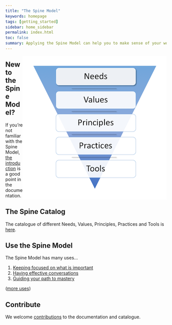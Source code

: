 ```yaml
---
title: "The Spine Model"
keywords: homepage
tags: [getting_started]
sidebar: home_sidebar
permalink: index.html
toc: false
summary: Applying the Spine Model can help you to make sense of your work environment, improve collaboration and help your organisation to be more agile.
---
```


<img style="float: right; border: 30px solid white" src="images/spine.png">

<h2>New to the Spine Model?</h2>

<p>If you’re not familiar with the Spine Model, <a href="documentation.html">the introduction</a> is a good point in the documentation.</p>

<h2>The Spine Catalog</h2>
<p>The catalogue of different Needs, Values, Principles, Practices and Tools is <a href="catalogue.html">here</a>.</p>

<h2>Use the Spine Model</h2>

<p>The Spine Model has many uses…</p>

<ol>
  <li><a href="/usage/keepfocusedonneed">Keeping focused on what is important</a></li>
  <li><a href="/usage/effectiveconversations">Having effective conversations</a></li>
  <li><a href="/usage/guideyourpathtomasteringskills">Guiding your path to mastery</a></li>
</ol>

<p>(<a href="/uses">more uses</a>)</p>

<h2>Contribute</h2>

<p>We welcome <a href="contribution.html">contributions</a> to the documentation and catalogue.</p>